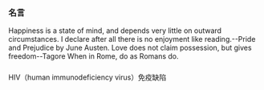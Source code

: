 
### 名言
Happiness is a state of mind, and depends very little on outward circumstances.
I declare after all there is no enjoyment like reading.--Pride and Prejudice by June Austen.
Love does not claim possession, but gives freedom--Tagore
When in Rome, do as Romans do. 


### 
HIV（human immunodeficiency virus）免疫缺陷